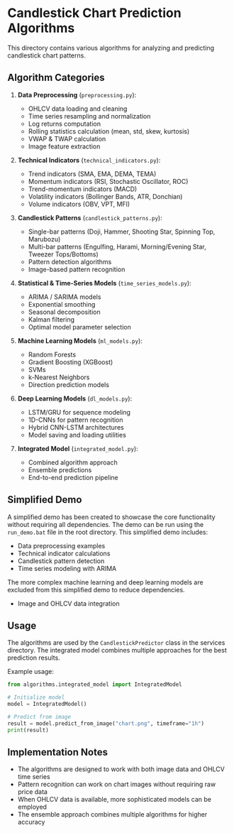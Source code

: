 # Candlestick Chart Prediction Algorithms

This directory contains various algorithms for analyzing and predicting candlestick chart patterns.

## Algorithm Categories

1. **Data Preprocessing** (`preprocessing.py`):
   - OHLCV data loading and cleaning
   - Time series resampling and normalization
   - Log returns computation
   - Rolling statistics calculation (mean, std, skew, kurtosis)
   - VWAP & TWAP calculation
   - Image feature extraction

2. **Technical Indicators** (`technical_indicators.py`):
   - Trend indicators (SMA, EMA, DEMA, TEMA)
   - Momentum indicators (RSI, Stochastic Oscillator, ROC)
   - Trend-momentum indicators (MACD)
   - Volatility indicators (Bollinger Bands, ATR, Donchian)
   - Volume indicators (OBV, VPT, MFI)

3. **Candlestick Patterns** (`candlestick_patterns.py`):
   - Single-bar patterns (Doji, Hammer, Shooting Star, Spinning Top, Marubozu)
   - Multi-bar patterns (Engulfing, Harami, Morning/Evening Star, Tweezer Tops/Bottoms)
   - Pattern detection algorithms
   - Image-based pattern recognition

4. **Statistical & Time-Series Models** (`time_series_models.py`):
   - ARIMA / SARIMA models
   - Exponential smoothing
   - Seasonal decomposition
   - Kalman filtering
   - Optimal model parameter selection

5. **Machine Learning Models** (`ml_models.py`):
   - Random Forests
   - Gradient Boosting (XGBoost)
   - SVMs
   - k-Nearest Neighbors
   - Direction prediction models

6. **Deep Learning Models** (`dl_models.py`):
   - LSTM/GRU for sequence modeling
   - 1D-CNNs for pattern recognition
   - Hybrid CNN-LSTM architectures
   - Model saving and loading utilities

7. **Integrated Model** (`integrated_model.py`):
   - Combined algorithm approach
   - Ensemble predictions
   - End-to-end prediction pipeline

## Simplified Demo

A simplified demo has been created to showcase the core functionality without requiring all dependencies. The demo can be run using the `run_demo.bat` file in the root directory. This simplified demo includes:

- Data preprocessing examples
- Technical indicator calculations
- Candlestick pattern detection
- Time series modeling with ARIMA

The more complex machine learning and deep learning models are excluded from this simplified demo to reduce dependencies.
   - Image and OHLCV data integration

## Usage

The algorithms are used by the `CandlestickPredictor` class in the services directory. The integrated model combines multiple approaches for the best prediction results.

Example usage:

```python
from algorithms.integrated_model import IntegratedModel

# Initialize model
model = IntegratedModel()

# Predict from image
result = model.predict_from_image("chart.png", timeframe="1h")
print(result)
```

## Implementation Notes

- The algorithms are designed to work with both image data and OHLCV time series
- Pattern recognition can work on chart images without requiring raw price data
- When OHLCV data is available, more sophisticated models can be employed
- The ensemble approach combines multiple algorithms for higher accuracy
